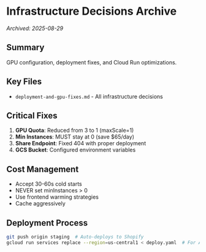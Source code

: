 # Infrastructure Decisions Archive
*Archived: 2025-08-29*

## Summary
GPU configuration, deployment fixes, and Cloud Run optimizations.

## Key Files
- `deployment-and-gpu-fixes.md` - All infrastructure decisions

## Critical Fixes
1. **GPU Quota**: Reduced from 3 to 1 (maxScale=1)
2. **Min Instances**: MUST stay at 0 (save $65/day)
3. **Share Endpoint**: Fixed 404 with proper deployment
4. **GCS Bucket**: Configured environment variables

## Cost Management
- Accept 30-60s cold starts
- NEVER set minInstances > 0
- Use frontend warming strategies
- Cache aggressively

## Deployment Process
```bash
git push origin staging  # Auto-deploys to Shopify
gcloud run services replace --region=us-central1 < deploy.yaml  # For API
```